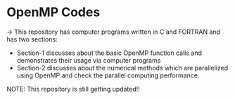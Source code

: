 # OpenMP Codes  

-> This repository has computer programs written in C and FORTRAN and has two sections:
- Section-1 discusses about the basic OpenMP function calls and demonstrates their usage via computer programs  
- Section-2 discusses about the numerical methods which are parallelized using OpenMP and check the parallel computing performance.  

NOTE: This repository is still getting updated!! 
